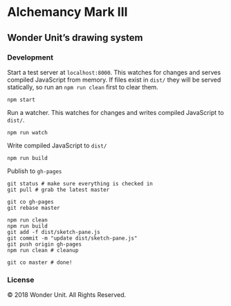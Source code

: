 # Alchemancy Mark III

## Wonder Unit’s drawing system

### Development

Start a test server at `localhost:8000`. This watches for changes and serves compiled JavaScript from memory. If files exist in `dist/` they will be served statically, so run an `npm run clean` first to clear them.

    npm start

Run a watcher. This watches for changes and writes compiled JavaScript to `dist/`.

    npm run watch

Write compiled JavaScript to `dist/`

    npm run build

Publish to `gh-pages`

    git status # make sure everything is checked in
    git pull # grab the latest master

    git co gh-pages
    git rebase master

    npm run clean
    npm run build
    git add -f dist/sketch-pane.js
    git commit -m "update dist/sketch-pane.js"
    git push origin gh-pages
    npm run clean # cleanup

    git co master # done!

### License

© 2018 Wonder Unit. All Rights Reserved.
